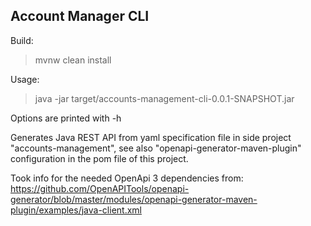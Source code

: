 
Account Manager CLI
-------------------

Build:
> mvnw clean install

Usage:
> java -jar target/accounts-management-cli-0.0.1-SNAPSHOT.jar

Options are printed with -h 

Generates Java REST API from yaml specification file in side project "accounts-management", 
see also "openapi-generator-maven-plugin" configuration in the pom file of this project.

Took info for the needed OpenApi 3 dependencies from:
https://github.com/OpenAPITools/openapi-generator/blob/master/modules/openapi-generator-maven-plugin/examples/java-client.xml

